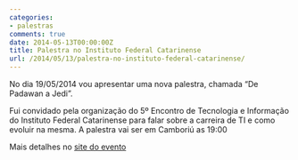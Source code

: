 ```yaml
---
categories:
- palestras
comments: true
date: 2014-05-13T00:00:00Z
title: Palestra no Instituto Federal Catarinense
url: /2014/05/13/palestra-no-instituto-federal-catarinense/
---
```


No dia 19/05/2014 vou apresentar uma nova palestra, chamada “De Padawan a Jedi”. 

Fui convidado pela organização do 5º Encontro de Tecnologia e Informação do Instituto Federal Catarinense para falar sobre a carreira de TI e como evoluir na mesma. A palestra vai ser em Camboriú as 19:00

Mais detalhes no [site do evento](http://www.ifc-camboriu.edu.br/e-tic/2014/)
